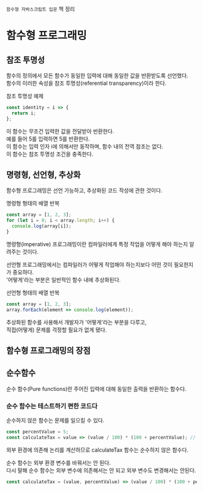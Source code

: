 `함수형 자바스크립트 입문` 책 정리

# 함수형 프로그래밍

## 참조 투명성

함수의 정의에서 모든 함수가 동일한 입력에 대해 동일한 값을 반환받도록 선언했다.  
함수의 이러한 속성을 참조 투명성(referential transparency)이라 한다.

참조 투명성 예제

```javascript
const identity = i => {
  return i;
};
```

이 함수는 무조건 입력한 값을 전달받아 반환한다.  
예를 들어 5를 입력하면 5를 반환한다.  
이 함수는 입력 인자 i에 의해서만 동작하며, 함수 내의 전역 참조는 없다.  
이 함수는 참조 투명성 조건을 충족한다.

## 명령형, 선언형, 추상화

함수형 프로그래밍은 선언 가능하고, 추상화된 코드 작성에 관한 것이다.

명령형 형태의 배열 반복

```javascript
const array = [1, 2, 3];
for (let i = 0; i < array.length; i++) {
  console.log(array[i]);
}
```

명령형(imperative) 프로그래밍이란 컴파일러에게 특정 작업을 어떻게 해야 하는지 알려주는 것이다.

선언형 프로그래밍에서는 컴파일러가 어떻게 작업해야 하는지보다 어떤 것이 필요한지가 중요하다.  
'어떻게'라는 부분은 일반적인 함수 내에 추상화된다.

선언형 형태의 배열 반복

```javascript
const array = [1, 2, 3];
array.forEach(element => console.log(element));
```

추상화된 함수를 사용해서 개발자가 '어떻게'라는 부분을 다루고,  
직접(어떻게) 문제를 걱정할 필요가 없게 됐다.

## 함수형 프로그래밍의 장점

## 순수함수

순수 함수(Pure functions)란 주어진 입력에 대해 동일한 출력을 반환하는 함수다.

### 순수 함수는 테스트하기 편한 코드다

순수하지 않은 함수는 문제를 일으킬 수 있다.

```javascript
const percentValue = 5;
const calculateTax = value => (value / 100) * (100 + percentValue); // 외부 환경 percentValue 에 의존한다.
```

외부 환경에 의존해 논리를 계산하므로 calculateTax 함수는 순수하지 않은 함수다.

순수 함수는 외부 환경 변수를 바꿔서는 안 된다.  
다시 말해 순수 함수는 외부 변수에 의존해서는 안 되고 외부 변수도 변경해서는 안된다.

```javascript
const calculateTax = (value, percentValue) => (value / 100) * (100 + percentValue);
```
